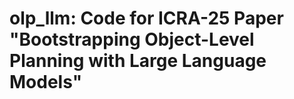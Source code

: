 # olp_llm: Code for ICRA-25 Paper "Bootstrapping Object-Level Planning with Large Language Models"

